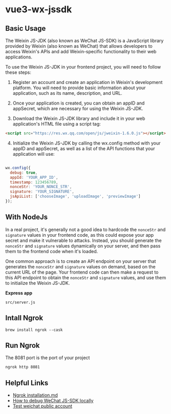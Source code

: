 # vue3-wx-jssdk

## Basic Usage

The Weixin JS-JDK (also known as WeChat JS-SDK) is a JavaScript library provided by Weixin (also known as WeChat) that allows developers to access Weixin's APIs and add Weixin-specific functionality to their web applications.

To use the Weixin JS-JDK in your frontend project, you will need to follow these steps:

1. Register an account and create an application in Weixin's development platform. You will need to provide basic information about your application, such as its name, description, and URL.

2. Once your application is created, you can obtain an appID and appSecret, which are necessary for using the Weixin JS-JDK.

3. Download the Weixin JS-JDK library and include it in your web application's HTML file using a script tag:
```html
<script src="https://res.wx.qq.com/open/js/jweixin-1.6.0.js"></script>
```

4. Initialize the Weixin JS-JDK by calling the wx.config method with your appID and appSecret, as well as a list of the API functions that your application will use:
```js

wx.config({
  debug: true,
  appId: 'YOUR_APP_ID',
  timestamp: 123456789,
  nonceStr: 'YOUR_NONCE_STR',
  signature: 'YOUR_SIGNATURE',
  jsApiList: ['chooseImage', 'uploadImage', 'previewImage']
});
```


## With NodeJs

In a real project, it's generally not a good idea to hardcode the `nonceStr` and `signature` values in your frontend code, as this could expose your app secret and make it vulnerable to attacks. Instead, you should generate the `nonceStr` and `signature` values dynamically on your server, and then pass them to the frontend code when it's loaded.


One common approach is to create an API endpoint on your server that generates the `nonceStr` and `signature` values on demand, based on the current URL of the page. Your frontend code can then make a request to this API endpoint to obtain the `nonceStr` and `signature` values, and use them to initialize the Weixin JS-JDK.

**Express app**

`src/server.js`

## Intall Ngrok
```
brew install ngrok --cask
```

## Run Ngrok

The 8081 port is the port of your project 
```
ngrok http 8081
```


## Helpful Links
- [Ngrok installation.md](https://gist.github.com/milocosmopolitan/74f870e6f2ead8493d6b5bbba8cfb010)
- [How to debug WeChat JS-SDK locally](https://juejin.cn/post/6949067738526515237)
- [Test weichat public account](https://mp.weixin.qq.com/debug/cgi-bin/sandboxinfo?action=showinfo&t=sandbox/index)
